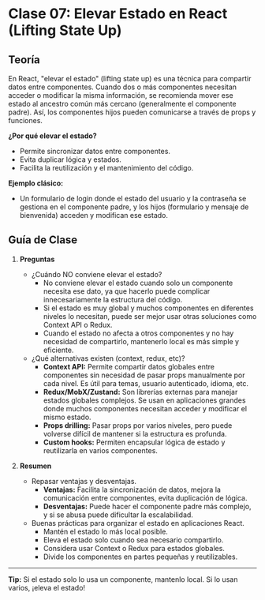 # Clase 07: Elevar Estado en React (Lifting State Up)

## Teoría

En React, "elevar el estado" (lifting state up) es una técnica para compartir datos entre componentes. Cuando dos o más componentes necesitan acceder o modificar la misma información, se recomienda mover ese estado al ancestro común más cercano (generalmente el componente padre). Así, los componentes hijos pueden comunicarse a través de props y funciones.

**¿Por qué elevar el estado?**
- Permite sincronizar datos entre componentes.
- Evita duplicar lógica y estados.
- Facilita la reutilización y el mantenimiento del código.

**Ejemplo clásico:**
- Un formulario de login donde el estado del usuario y la contraseña se gestiona en el componente padre, y los hijos (formulario y mensaje de bienvenida) acceden y modifican ese estado.

## Guía de Clase

1. **Preguntas**
   - ¿Cuándo NO conviene elevar el estado?
     - No conviene elevar el estado cuando solo un componente necesita ese dato, ya que hacerlo puede complicar innecesariamente la estructura del código.
     - Si el estado es muy global y muchos componentes en diferentes niveles lo necesitan, puede ser mejor usar otras soluciones como Context API o Redux.
     - Cuando el estado no afecta a otros componentes y no hay necesidad de compartirlo, mantenerlo local es más simple y eficiente.
   - ¿Qué alternativas existen (context, redux, etc)?
     - **Context API:** Permite compartir datos globales entre componentes sin necesidad de pasar props manualmente por cada nivel. Es útil para temas, usuario autenticado, idioma, etc.
     - **Redux/MobX/Zustand:** Son librerías externas para manejar estados globales complejos. Se usan en aplicaciones grandes donde muchos componentes necesitan acceder y modificar el mismo estado.
     - **Props drilling:** Pasar props por varios niveles, pero puede volverse difícil de mantener si la estructura es profunda.
     - **Custom hooks:** Permiten encapsular lógica de estado y reutilizarla en varios componentes.

5. **Resumen**
   - Repasar ventajas y desventajas.
     - **Ventajas:** Facilita la sincronización de datos, mejora la comunicación entre componentes, evita duplicación de lógica.
     - **Desventajas:** Puede hacer el componente padre más complejo, y si se abusa puede dificultar la escalabilidad.
   - Buenas prácticas para organizar el estado en aplicaciones React.
     - Mantén el estado lo más local posible.
     - Eleva el estado solo cuando sea necesario compartirlo.
     - Considera usar Context o Redux para estados globales.
     - Divide los componentes en partes pequeñas y reutilizables.

---

**Tip:** Si el estado solo lo usa un componente, mantenlo local. Si lo usan varios, ¡eleva el estado!
